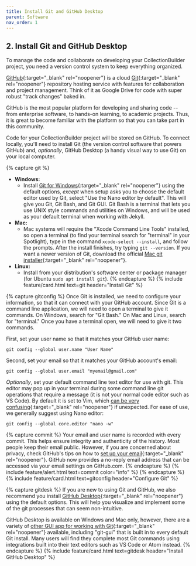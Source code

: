 ```yaml
---
title: Install Git and GitHub Desktop
parent: Software
nav_order: 1
---
```


## 2. Install Git and GitHub Desktop

To manage the code and collaborate on developing your CollectionBuilder project, you need a version control system to keep everything organized. 

[GitHub](https://github.com/){:target="_blank" rel="noopener"} is a cloud [Git](https://git-scm.com/){:target="_blank" rel="noopener"} repository hosting service with features for collaboration and project management.
Think of it as Google Drive for code with super robust "track changes" baked in.

GitHub is the most popular platform for developing and sharing code -- from enterprise software, to hands-on learning, to academic projects.
Thus, it is great to become familiar with the platform so that you can take part in this community.

Code for your CollectionBuilder project will be stored on GitHub. 
To connect locally, you'll need to install Git (the version control software that powers GitHub) and, *optionally*, GitHub Desktop (a handy visual way to use Git) on your local computer.

{% capture git %}
- **Windows:** 
    - Install [Git for Windows](https://git-scm.com/downloads){:target="_blank" rel="noopener"} using the default options, *except* when setup asks you to choose the default editor used by Git, select "Use the Nano editor by default". This will give you Git, Git Bash, and Git GUI. Git Bash is a terminal that lets you use UNIX style commands and utilities on Windows, and will be used as your default terminal when working with Jekyll.
- **Mac:** 
    - Mac systems will require the "Xcode Command Line Tools" installed, so open a terminal (to find your terminal search for "terminal" in your Spotlight), type in the command `xcode-select --install`, and follow the prompts. After the install finishes, try typing `git --version`. If you want a newer version of Git, download the official [Mac git installer](https://git-scm.com/downloads){:target="_blank" rel="noopener"}.
- **Linux:** 
    - Install from your distribution's software center or package manager (for Ubuntu `sudo apt install git`).
{% endcapture %}
{% include feature/card.html text=git header="Install Git" %}

{% capture gitconfig %}
Once Git is installed, we need to configure your information, so that it can connect with your GitHub account.
Since Git is a command line application, we will need to open a terminal to give it commands. 
On Windows, search for "Git Bash."
On Mac and Linux, search for "terminal."
Once you have a terminal open, we will need to give it two commands.

First, set your user name so that it matches your GitHub user name:

`git config --global user.name "User Name"`

Second, set your email so that it matches your GitHub account's email:

`git config --global user.email "myemail@gmail.com"`

*Optionally*, set your default command line text editor for use with git.
This editor may pop up in your terminal during some command line git operations that require a message (it is not your normal code editor such as VS Code).
By default it is set to Vim, which [can be very confusing](https://stackoverflow.blog/2017/05/23/stack-overflow-helping-one-million-developers-exit-vim/){:target="_blank" rel="noopener"} if unexpected. 
For ease of use, we generally suggest using Nano editor:

`git config --global core.editor "nano -w"`

{% capture commit %}
Your email and user name is recorded with every commit.
This helps ensure integrity and authenticity of the history.
Most people keep their email public. However, if you are concerned about privacy, check GitHub's tips on how to [set up your email](https://help.github.com/en/github/setting-up-and-managing-your-github-user-account/setting-your-commit-email-address#about-commit-email-addresses){:target="_blank" rel="noopener"}. GitHub now provides a no-reply email address that can be accessed via your email settings on GitHub.com.
{% endcapture %}
{% include feature/alert.html text=commit color="info" %} 
{% endcapture %}
{% include feature/card.html text=gitconfig header="Configure Git" %}

{% capture gitdesk %}
If you are new to using Git and GitHub, we also recommend you install [GitHub Desktop](https://desktop.github.com/){:target="_blank" rel="noopener"} using the default options. 
This will help you visualize and implement some of the git processes that can seem non-intuitive.

GitHub Desktop is available on Windows and Mac only, however, there are a variety of [other GUI app for working with Git](https://git-scm.com/downloads/guis){:target="_blank" rel="noopener"} available, including "git-gui" that is built in to every default Git install.
Many users will find they complete most Git commands using integrations built into their text editors such as VS Code or Atom instead.
{% endcapture %}
{% include feature/card.html text=gitdesk header="Install GitHub Desktop" %} 
